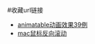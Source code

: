 #收藏url链接
+ [animatable动画效果39例](https://projects.verou.me/animatable/)  
+ [mac鼠标反向滚动](https://pilotmoon.com/scrollreverser/)  
